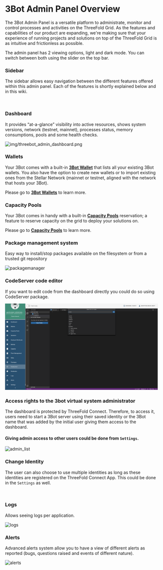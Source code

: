# 3Bot Admin Panel Overview

The 3Bot Admin Panel is a versatile platform to administrate, monitor and control processes and activities on the ThreeFold Grid. As the features and capabilities of our product are expanding, we're making sure that your experience of running projects and solutions on top of the ThreeFold Grid is as intuitive and frictionless as possible.

The admin panel has 2 viewing options, light and dark mode. You can switch between both using the slider on the top bar. 

### Sidebar

The sidebar allows easy navigation between the different features offered within this admin panel. Each of the features is shortly explained below and in this wiki. 

<img src="img/3bot_admin_sidebar.png" width="200" alt="">

### Dashboard

 It provides “at-a-glance” visibility into active resources, shows system versions, network (testnet, mainnet), processes status, memory consumptions, pools and some health checks. 

![img/threebot_admin_dashboard.png](img/threebot_admin_dashboard.png)

### Wallets

Your 3Bot comes with a built-in [__3Bot Wallet__](3bot_wallet) that lists all your existing 3Bot wallets. You also have the option to create new wallets or to import existing ones from the Stellar Network (mainnet or testnet, aligned with the network that hosts your 3Bot). 

Please go to [__3Bot Wallets__](3bot_wallet) to learn more.

### Capacity Pools

Your 3Bot comes in handy with a built-in [__Capacity Pools__](3bot_capacity_pools) reservation; a feature to reserve capacity on the grid to deploy your solutions on.

Please go to [__Capacity Pools__](3bot_capacity_pools) to learn more.

### Package management system

Easy way to install/stop packages available on the filesystem or from a trusted git repository

![packagemanager](img/packagemanager.png)


### CodeServer code editor

If you want to edit code from the dashboard directly you could do so using CodeServer package.

![codeserver](img/3bot_admin_codeserver2.png)


### Access rights to the 3bot virtual system administrator

The dashboard is protected by ThreeFold Connect. Therefore, to access it, users need to start a 3Bot server using their saved identity or the 3Bot name that was added by the initial user giving them access to the dashboard.


#### Giving admin access to other users could be done from `Settings`.

![admin_list](img/admin_list.png)

### Change Identity

The user can also choose to use multiple identities as long as these identities are registered on the ThreeFold Connect App. This could be done in the `Settings` as well.


<img src="img/identity_list.png" width="500" alt="">

### Logs
Allows seeing logs per application.

![logs](img/logs.png)


### Alerts
Advanced alerts system allow you to have a view of different alerts as reported (bugs, questions raised and events of different nature). 

![alerts](img/alerts.jpg)

